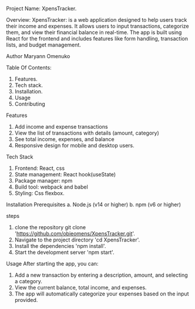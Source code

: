 Project Name: XpensTracker.

Overview:
XpensTracker: is a web application designed to help users track their income and expenses. It allows users to input transactions, categorize them, and view their financial balance in real-time. The app is built using React for the frontend and includes features like form handling, transaction lists, and budget management.

Author
Maryann Omenuko

Table Of Contents:
1. Features.
2. Tech stack.
3. Installation.
4. Usage
5. Contributing

Features
1. Add income and expense transactions
2. View the list of transactions with details (amount, category)
3. See total income, expenses, and balance
4. Responsive design for mobile and desktop users.


Tech Stack
1. Frontend: React, css
2. State management: React hook(useState)
3. Package manager: npm
4. Build tool: webpack and babel
5. Styling: Css flexbox.

Installation
Prerequisites
a. Node.js (v14 or higher)
b. npm (v6 or higher)

steps
1. clone the repository git clone 'https://github.com/obieomens/XpensTracker.git'.
2. Navigate to the project directory 'cd XpensTracker'.
3. Install the dependencies 'npm install'.
4. Start the development server 'npm start'.


Usage
After starting the app, you can:
1. Add a new transaction by entering a description, amount, and selecting a category.
2. View the current balance, total income, and expenses.
3. The app will automatically categorize your expenses based on the input provided.







